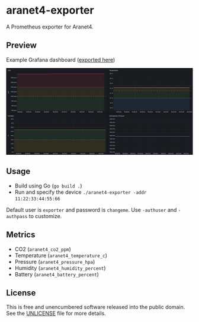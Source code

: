 # aranet4-exporter

A Prometheus exporter for Aranet4.

## Preview

Example Grafana dashboard ([exported here](grafana.json))

![preview.png](preview.png)

## Usage

* Build using Go (`go build .`)
* Run and specify the device `./aranet4-exporter -addr 11:22:33:44:55:66`

Default user is `exporter` and password is `changeme`. Use `-authuser` and `-authpass` to customize.

## Metrics

* CO2 (`aranet4_co2_ppm`)
* Temperature (`aranet4_temperature_c`)
* Pressure (`aranet4_pressure_hpa`)
* Humidity (`aranet4_humidity_percent`)
* Battery (`aranet4_battery_percent`)

## License

This is free and unencumbered software released into the public domain. See the [UNLICENSE](UNLICENSE) file for more details.